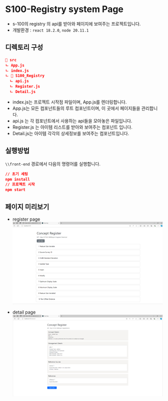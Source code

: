 # S100-Registry system Page

- s-100의 registry 의 api를 받아와 페이지에 보여주는 프로젝트입니다.
- 개발환경 : `react 18.2.0`, `node 20.11.1`
## 디렉토리 구성

```json
📁 src
ㄴ App.js
ㄴ index.js
ㄴ 📁 S100_Registry
  ㄴ api.js
  ㄴ Register.js
  ㄴ Detail.js
```

- index.js는 프로젝트 시작점 파일이며, App.js를 렌더링합니다.
- App.js는 모든 컴포넌트들의 루트 컴포넌트이며, 이 곳에서 페이지들을 관리합니다.
- api.js 는 각 컴포넌트에서 사용하는 api들을 모아놓은 파일입니다.
- Register.js 는 아이템 리스트를 받아와 보여주는 컴포넌트 입니다.
- Detail.js는 아이템 각각의 상세정보를 보여주는 컴포넌트입니다.

## 실행방법

`\\front-end` 경로에서 다음의 명령어를 실행합니다.

```json
// 초기 세팅
npm install
// 프로젝트 시작
npm start
```

## 페이지 미리보기

- register page
![](../img/register-page.PNG)

- detail page
![](../img/detail-page.PNG)